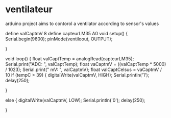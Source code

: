 # ventilateur
arduino project aims to contorol a ventilator according to sensor's values 




 define valCaptmV 8
define capteurLM35 A0
void setup() {
  Serial.begin(9600);
  pinMode(ventiloout, OUTPUT);

}

void loop() {
  float valCaptTemp = analogRead(capteurLM35);
  Serial.print("ADC: ", valCaptTemp);
  float vaCaptmV = ((valCaptTemp * 5000) / 1023);
  Serial.print("   mV: ", valCaptmV);
  float valCaptCelsus = vaCaptmV / 10
  if (tempC > 39) {
    digitalWrite(valCaptmV, HIGH);
    Serial.println('1');
    delay(250);

  }

  else {
    digitalWrite(valCaptmV, LOW);
    Serial.println('0');
    delay(250);


  }
